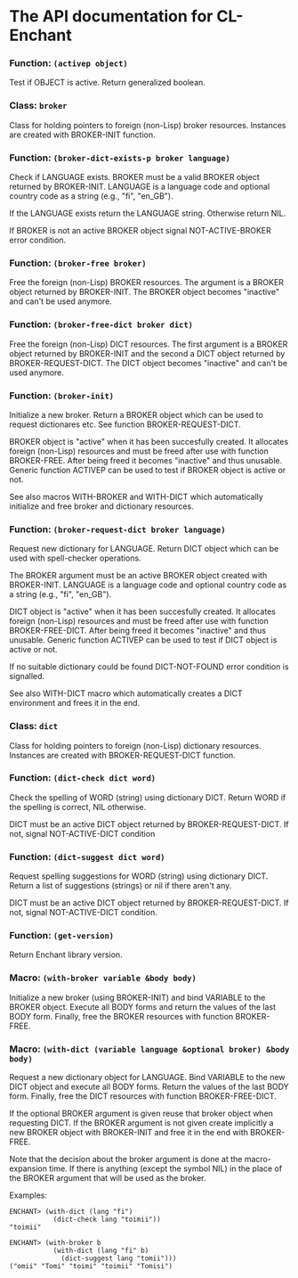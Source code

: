 The API documentation for CL-Enchant
====================================


### Function: `(activep object)`

Test if OBJECT is active. Return generalized boolean.


### Class: `broker`

Class for holding pointers to foreign (non-Lisp) broker resources.
Instances are created with BROKER-INIT function.


### Function: `(broker-dict-exists-p broker language)`

Check if LANGUAGE exists. BROKER must be a valid BROKER object
returned by BROKER-INIT. LANGUAGE is a language code and optional
country code as a string (e.g., "fi", "en_GB").

If the LANGUAGE exists return the LANGUAGE string. Otherwise return NIL.

If BROKER is not an active BROKER object signal NOT-ACTIVE-BROKER error
condition.


### Function: `(broker-free broker)`

Free the foreign (non-Lisp) BROKER resources. The argument is a
BROKER object returned by BROKER-INIT. The BROKER object becomes
"inactive" and can't be used anymore.


### Function: `(broker-free-dict broker dict)`

Free the foreign (non-Lisp) DICT resources. The first argument is a
BROKER object returned by BROKER-INIT and the second a DICT object
returned by BROKER-REQUEST-DICT. The DICT object becomes "inactive"
and can't be used anymore.


### Function: `(broker-init)`

Initialize a new broker. Return a BROKER object which can be used to
request dictionares etc. See function BROKER-REQUEST-DICT.

BROKER object is "active" when it has been succesfully created. It
allocates foreign (non-Lisp) resources and must be freed after use with
function BROKER-FREE. After being freed it becomes "inactive" and thus
unusable. Generic function ACTIVEP can be used to test if BROKER object
is active or not.

See also macros WITH-BROKER and WITH-DICT which automatically initialize
and free broker and dictionary resources.


### Function: `(broker-request-dict broker language)`

Request new dictionary for LANGUAGE. Return DICT object which can be
used with spell-checker operations.

The BROKER argument must be an active BROKER object created with
BROKER-INIT. LANGUAGE is a language code and optional country code as a
string (e.g., "fi", "en_GB").

DICT object is "active" when it has been succesfully created. It
allocates foreign (non-Lisp) resources and must be freed after use with
function BROKER-FREE-DICT. After being freed it becomes "inactive" and
thus unusable. Generic function ACTIVEP can be used to test if DICT
object is active or not.

If no suitable dictionary could be found DICT-NOT-FOUND error condition
is signalled.

See also WITH-DICT macro which automatically creates a DICT
environment and frees it in the end.


### Class: `dict`

Class for holding pointers to foreign (non-Lisp) dictionary
resources. Instances are created with BROKER-REQUEST-DICT function.


### Function: `(dict-check dict word)`

Check the spelling of WORD (string) using dictionary DICT.
Return WORD if the spelling is correct, NIL otherwise.

DICT must be an active DICT object returned by BROKER-REQUEST-DICT. If
not, signal NOT-ACTIVE-DICT condition


### Function: `(dict-suggest dict word)`

Request spelling suggestions for WORD (string) using dictionary DICT.
Return a list of suggestions (strings) or nil if there aren't any.

DICT must be an active DICT object returned by BROKER-REQUEST-DICT. If
not, signal NOT-ACTIVE-DICT condition.


### Function: `(get-version)`

Return Enchant library version.


### Macro: `(with-broker variable &body body)`

Initialize a new broker (using BROKER-INIT) and bind VARIABLE to the
BROKER object. Execute all BODY forms and return the values of the last
BODY form. Finally, free the BROKER resources with function
BROKER-FREE.


### Macro: `(with-dict (variable language &optional broker) &body body)`

Request a new dictionary object for LANGUAGE. Bind VARIABLE to the
new DICT object and execute all BODY forms. Return the values of the
last BODY form. Finally, free the DICT resources with function
BROKER-FREE-DICT.

If the optional BROKER argument is given reuse that broker object when
requesting DICT. If the BROKER argument is not given create implicitly a
new BROKER object with BROKER-INIT and free it in the end with
BROKER-FREE.

Note that the decision about the broker argument is done at the
macro-expansion time. If there is anything (except the symbol NIL) in
the place of the BROKER argument that will be used as the broker.

Examples:

    ENCHANT> (with-dict (lang "fi")
               (dict-check lang "toimii"))
    "toimii"

    ENCHANT> (with-broker b
               (with-dict (lang "fi" b)
                 (dict-suggest lang "tomii")))
    ("omii" "Tomi" "toimi" "toimii" "Tomisi")



